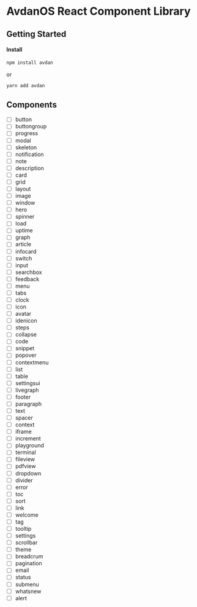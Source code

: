 # AvdanOS React Component Library

## Getting Started
#### **Install**
```bash
npm install avdan
```
or 
```bash
yarn add avdan
```

## Components
- [ ] button
- [ ] buttongroup
- [ ] progress
- [ ] modal
- [ ] skeleton
- [ ] notification
- [ ] note
- [ ] description
- [ ] card
- [ ] grid
- [ ] layout
- [ ] image
- [ ] window
- [ ] hero
- [ ] spinner
- [ ] load
- [ ] uptime
- [ ] graph
- [ ] article
- [ ] infocard
- [ ] switch
- [ ] input
- [ ] searchbox
- [ ] feedback
- [ ] menu
- [ ] tabs
- [ ] clock
- [ ] icon
- [ ] avatar
- [ ] idenicon
- [ ] steps
- [ ] collapse
- [ ] code
- [ ] snippet
- [ ] popover
- [ ] contextmenu
- [ ] list
- [ ] table
- [ ] settingsui
- [ ] livegraph
- [ ] footer
- [ ] paragraph
- [ ] text
- [ ] spacer
- [ ] context
- [ ] iframe
- [ ] increment
- [ ] playground
- [ ] terminal
- [ ] fileview
- [ ] pdfview
- [ ] dropdown
- [ ] divider
- [ ] error
- [ ] toc
- [ ] sort
- [ ] link
- [ ] welcome
- [ ] tag
- [ ] tooltip
- [ ] settings
- [ ] scrollbar
- [ ] theme
- [ ] breadcrum
- [ ] pagination
- [ ] email
- [ ] status
- [ ] submenu
- [ ] whatsnew
- [ ] alert
